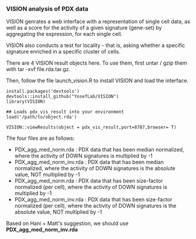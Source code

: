 ### VISION analysis of PDX data

VISION genrates a web interface with a representation of single cell data, as well as a score for the activity of a given signature (gene-set) by aggregating the expression, for each single cell.

VISION also conducts a test for locality - that is, asking whether a specific signature enriched in a specific cluster of cells. 

There are 4 VISION result objects here. To use them, first untar / gzip them with tar -xvf file.rda.tar.gz.

Then, follow the file launch_vision.R to install VISION and load the interface.

```
install.packages('devtools')
devtools::install_github("YosefLab/VISION")
library(VISION)

## Loads pdx_vis_result into your environment
load('/path/to/object.rda')

VISION::viewResults(object = pdx_vis_result,port=8787,browser= T)
``` 
The four files are as follows:
- PDX_agg_med_norm.rda : PDX data that has been median normalized, where the activity of DOWN signatures is multiplied by -1
- PDX_agg_med_norm_inv.rda :  PDX data that has been median normalized, where the activity of DOWN signatures is the absolute value, NOT multiplied by -1
- PDX_agg_med_norm.rda : PDX data that has been	size-factor normalized (per cell), where the activity of DOWN signatures is multiplied by -1
- PDX_agg_med_norm_inv.rda :  PDX data that has been size-factor normalized (per cell), where the activity of DOWN signatures is the absolute value, NOT multiplied by -1

Based on Hani + Matt's suggestion, we should use **PDX_agg_med_norm_inv.rda**
